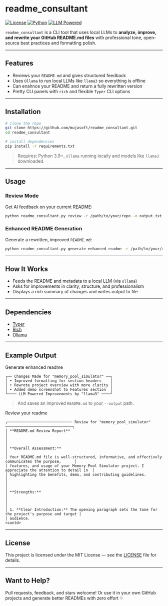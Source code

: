 # readme_consultant

[![License](https://img.shields.io/badge/license-MIT-green.svg)](LICENSE)
[![Python](https://img.shields.io/badge/Python-3.9+-blue.svg)](https://www.python.org/)
[![LLM Powered](https://img.shields.io/badge/LLM-Ollama%20%2B%20Typer-informational)](https://ollama.ai)

`readme_consultant` is a CLI tool that uses local LLMs to **analyze, improve, and rewrite your GitHub README.md files** with professional tone, open-source best practices and formatting polish.

---

## Features

- Reviews your `README.md` and gives structured feedback
- Uses `Ollama` to run local LLMs like `llama3` so everything is offline
- Can enahnce your README and return a fully rewritten version
- Pretty CLI panels with `rich` and flexible `Typer` CLI options

---

## Installation

```bash
# clone the repo
git clone https://github.com/mujasoft/readme_consultant.git
cd readme_consultant

# install dependencies
pip install -r requirements.txt
```

> Requires: Python 3.9+, `ollama` running locally and models like `llama3` downloaded.

---

## Usage

### Review Mode

Get AI feedback on your current README:

```bash
python readme_consultant.py review -r /path/to/your/repo -o output.txt
```

### Enhanced README Generation

Generate a rewritten, improved `README.md`:

```bash
python readme_consultant.py generate-enhanced-readme -r /path/to/your/repo -o output_readme.md
```

---

## How It Works

- Feeds the README and metadata to a local LLM (via `ollama`)
- Asks for improvements in clarity, structure, and professionalism
- Displays a rich summary of changes and writes output to file

---

## Dependencies

- [Typer](https://typer.tiangolo.com/)
- [Rich](https://github.com/Textualize/rich)
- [Ollama](https://ollama.ai/)

---

## Example Output

Generate enhanced readme
```text
╭── Changes Made for "memory_pool_simulator" ──╮
│ • Improved formatting for section headers    │
│ • Rewrote project overview with more clarity │
│ • Added demo screenshot to Features section  │
╰──── LLM Powered Improvements by "llama3" ────╯

```

> And saves an improved `README.md` to your `--output` path.

Review your readme
```text
╭───────────────────────────── Review for "memory_pool_simulator" ──────────────────────────────╮
│ **README.md Review Report**                                                                         │
│                                                                                                     │
│ **Overall Assessment:**                                                                             │
│ Your README.md file is well-structured, informative, and effectively communicates the purpose,      │
│ features, and usage of your Memory Pool Simulator project. I appreciate the attention to detail in  │
│ highlighting the benefits, demo, and contributing guidelines.                                       │
│                                                                                                     │
│ **Strengths:**                                                                                      │
│                                                                                                     │
│ 1. **Clear Introduction:** The opening paragraph sets the tone for the project's purpose and target │
│ audience.
<contd>
```

---

## License

This project is licensed under the MIT License — see the [LICENSE](LICENSE) file for details.

---

## Want to Help?

Pull requests, feedback, and stars welcome!
Or use it in your own GitHub projects and generate better READMEs with zero effort ✨
